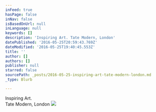```yaml
---
inFeed: true
hasPage: false
inNav: false
isBasedOnUrl: null
inLanguage: null
keywords: []
description: 'Inspiring Art. Tate Modern, London'
datePublished: '2016-05-25T20:59:43.769Z'
dateModified: '2016-05-25T19:40:45.553Z'
title: ''
author: []
authors: []
publisher: null
starred: false
sourcePath: _posts/2016-05-25-inspiring-art-tate-modern-london.md
_type: Blurb

---
```

Inspiring Art.  
Tate Modern, London
![](https://the-grid-user-content.s3-us-west-2.amazonaws.com/134aaf5a-21d5-4473-a05e-c0f0b81885b1.jpg)